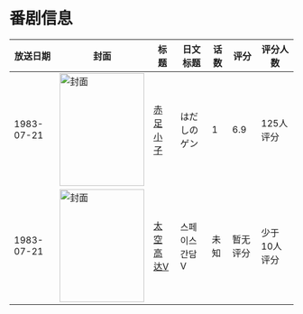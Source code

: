 # 番剧信息

|放送日期|封面|标题|日文标题|话数|评分|评分人数|
|---|---|---|---|---|---|---|
|1983-07-21|<img src="https://lain.bgm.tv/pic/cover/c/4b/f2/54297_edN3b.jpg" alt="封面" style="width:150px;height:200px;object-fit:cover;">|[赤足小子](https://bangumi.tv/subject/54297)|はだしのゲン|1|6.9|125人评分|
|1983-07-21|<img src="https://lain.bgm.tv/pic/cover/c/a4/17/367159_h11T7.jpg" alt="封面" style="width:150px;height:200px;object-fit:cover;">|[太空高达V](https://bangumi.tv/subject/367159)|스페이스 간담 V|未知|暂无评分|少于10人评分|
